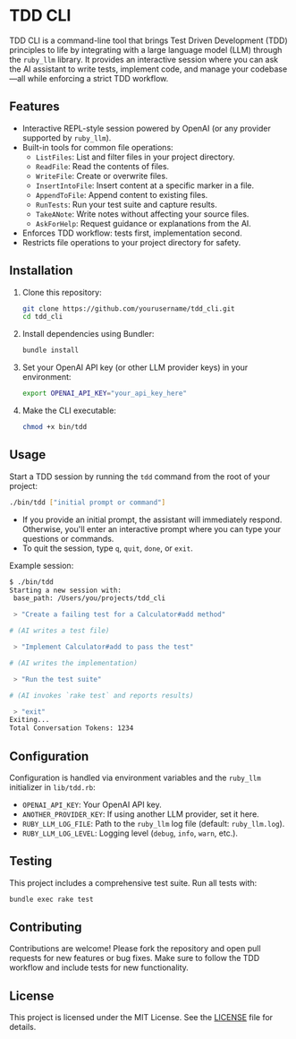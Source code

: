 # TDD CLI

TDD CLI is a command-line tool that brings Test Driven Development (TDD) principles to life by integrating with a large language model (LLM) through the `ruby_llm` library. It provides an interactive session where you can ask the AI assistant to write tests, implement code, and manage your codebase—all while enforcing a strict TDD workflow.

## Features

- Interactive REPL-style session powered by OpenAI (or any provider supported by `ruby_llm`).
- Built-in tools for common file operations:
  - `ListFiles`: List and filter files in your project directory.
  - `ReadFile`: Read the contents of files.
  - `WriteFile`: Create or overwrite files.
  - `InsertIntoFile`: Insert content at a specific marker in a file.
  - `AppendToFile`: Append content to existing files.
  - `RunTests`: Run your test suite and capture results.
  - `TakeANote`: Write notes without affecting your source files.
  - `AskForHelp`: Request guidance or explanations from the AI.
- Enforces TDD workflow: tests first, implementation second.
- Restricts file operations to your project directory for safety.

## Installation

1. Clone this repository:
   ```bash
   git clone https://github.com/yourusername/tdd_cli.git
   cd tdd_cli
   ```

2. Install dependencies using Bundler:
   ```bash
   bundle install
   ```

3. Set your OpenAI API key (or other LLM provider keys) in your environment:
   ```bash
   export OPENAI_API_KEY="your_api_key_here"
   ```

4. Make the CLI executable:
   ```bash
   chmod +x bin/tdd
   ```

## Usage

Start a TDD session by running the `tdd` command from the root of your project:

```bash
./bin/tdd ["initial prompt or command"]
```

- If you provide an initial prompt, the assistant will immediately respond. Otherwise, you'll enter an interactive prompt where you can type your questions or commands.
- To quit the session, type `q`, `quit`, `done`, or `exit`.

Example session:

```bash
$ ./bin/tdd
Starting a new session with:
 base_path: /Users/you/projects/tdd_cli

 > "Create a failing test for a Calculator#add method"

# (AI writes a test file)

 > "Implement Calculator#add to pass the test"

# (AI writes the implementation)

 > "Run the test suite"

# (AI invokes `rake test` and reports results)

 > "exit"
Exiting...
Total Conversation Tokens: 1234
```

## Configuration

Configuration is handled via environment variables and the `ruby_llm` initializer in `lib/tdd.rb`:

- `OPENAI_API_KEY`: Your OpenAI API key.
- `ANOTHER_PROVIDER_KEY`: If using another LLM provider, set it here.
- `RUBY_LLM_LOG_FILE`: Path to the `ruby_llm` log file (default: `ruby_llm.log`).
- `RUBY_LLM_LOG_LEVEL`: Logging level (`debug`, `info`, `warn`, etc.).

## Testing

This project includes a comprehensive test suite. Run all tests with:

```bash
bundle exec rake test
```

## Contributing

Contributions are welcome! Please fork the repository and open pull requests for new features or bug fixes. Make sure to follow the TDD workflow and include tests for new functionality.

## License

This project is licensed under the MIT License. See the [LICENSE](LICENSE) file for details.
